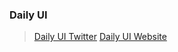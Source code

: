 ### Daily UI

> [Daily UI Twitter](https://twitter.com/Daily_UI)
> [Daily UI Website](http://www.dailyui.co/)
